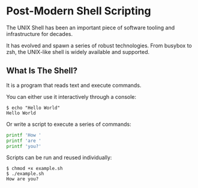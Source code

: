 Post-Modern Shell Scripting
===========================

The UNIX Shell has been an important piece of software tooling and
infrastructure for decades.

It has evolved and spawn a series of robust technologies. From busybox to zsh,
the UNIX-like shell is widely available and supported.

What Is The Shell?
------------------

It is a program that reads text and execute commands.

You can either use it interactively through a console:

```console
$ echo "Hello World"
Hello World
```

Or write a script to execute a series of commands:

```sh file example.sh
printf 'How '
printf 'are '
printf 'you?'
```

Scripts can be run and reused individually:

```console
$ chmod +x example.sh
$ ./example.sh
How are you?
```
